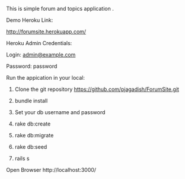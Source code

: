 This is simple forum and topics application .

Demo Heroku Link:

http://forumsite.herokuapp.com/

Heroku Admin Credentials:

Login: admin@example.com

Password: password


Run the appication in your local:

1) Clone the git repository https://github.com/pjagadish/ForumSite.git

2) bundle install

3) Set your db username and password

4) rake db:create

5) rake db:migrate

6) rake db:seed

7) rails s

Open Browser http://localhost:3000/